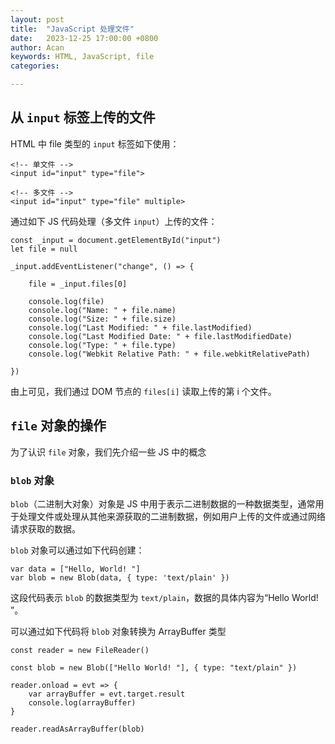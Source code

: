```yaml
---
layout: post
title:  "JavaScript 处理文件"
date:   2023-12-25 17:00:00 +0800
author: Acan
keywords: HTML, JavaScript, file
categories: 

---
```


## 从 ```input``` 标签上传的文件

HTML 中 file 类型的 ```input``` 标签如下使用：

```
<!-- 单文件 -->
<input id="input" type="file">

<!-- 多文件 -->
<input id="input" type="file" multiple>
```

通过如下 JS 代码处理（多文件 ```input```）上传的文件：

```
const _input = document.getElementById("input")
let file = null

_input.addEventListener("change", () => {

    file = _input.files[0]

    console.log(file)
    console.log("Name: " + file.name)
    console.log("Size: " + file.size)
    console.log("Last Modified: " + file.lastModified)
    console.log("Last Modified Date: " + file.lastModifiedDate)
    console.log("Type: " + file.type)
    console.log("Webkit Relative Path: " + file.webkitRelativePath)
    
})
```

由上可见，我们通过 DOM 节点的 ```files[i]``` 读取上传的第 i 个文件。

## ```file``` 对象的操作

为了认识 ```file``` 对象，我们先介绍一些 JS 中的概念

### ```blob``` 对象

```blob```（二进制大对象）对象是 JS 中用于表示二进制数据的一种数据类型，通常用于处理文件或处理从其他来源获取的二进制数据，例如用户上传的文件或通过网络请求获取的数据。

```blob``` 对象可以通过如下代码创建：

```
var data = ["Hello, World! "]
var blob = new Blob(data, { type: 'text/plain' })
```

这段代码表示 ```blob``` 的数据类型为 ```text/plain```，数据的具体内容为“Hello World! ”。

可以通过如下代码将 ```blob``` 对象转换为 ArrayBuffer 类型

```
const reader = new FileReader()

const blob = new Blob(["Hello World! "], { type: "text/plain" })

reader.onload = evt => {
    var arrayBuffer = evt.target.result
    console.log(arrayBuffer)
}

reader.readAsArrayBuffer(blob)
```



